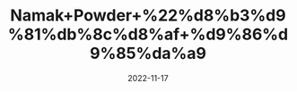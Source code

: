 ---
title: 'Namak+Powder+%22%d8%b3%d9%81%db%8c%d8%af+%d9%86%d9%85%da%a9'
date: '2022-11-17' 
metatag: '' 
inventory: '0' 
draft: false 
# meta description 
shortDescripton: '+White+Salt+%22White+salt+or+table+salt+is+generally+iodized.+That+means+it+is+fortified+with+iodine+to+overcome+the+deficiency+of+this+common+nutrient+important+for+preventing+diseases+like+goitre+and+thyroid.'
description: 'Powder+%d9%be%d8%a7%d9%88%da%88%d8%b1'
longdescription: ''
tags: ''
brand: ''
subCategory: ''
sellCount: '0'
featured: True
# product Price
price: '50.0'
# Product Short Description
shortDescription: '+White+Salt+%22White+salt+or+table+salt+is+generally+iodized.+That+means+it+is+fortified+with+iodine+to+overcome+the+deficiency+of+this+common+nutrient+important+for+preventing+diseases+like+goitre+and+thyroid.'
productID: '1DC1BBA5-5524-ED11-9968-005056B3A416'
type: 'products'
category: 'Powder+%d9%be%d8%a7%d9%88%da%88%d8%b1' 
thumnailproduct: 'https://eraconnect.blob.core.windows.net/product-images/aminsaddiquidawakhana/1DC1BBA5-5524-ED11-9968-005056B3A416.webp' 
images:
  - image: 'https://eraconnect.blob.core.windows.net/product-images/aminsaddiquidawakhana/1DC1BBA5-5524-ED11-9968-005056B3A416.webp'  
Variants:
---